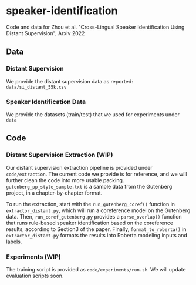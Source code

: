 # speaker-identification
Code and data for Zhou et al. "Cross-Lingual Speaker Identification Using Distant Supervision", Arxiv 2022

## Data

### Distant Supervision
We provide the distant supervision data as reported: `data/si_distant_55k.csv`

### Speaker Identification Data
We provide the datasets (train/test) that we used for experiments under `data`

## Code

### Distant Supervision Extraction (WIP)
Our distant supervision extraction pipeline is provided under `code/extraction`. 
The current code we provide is for reference, and we will further clean the code into more usable packing.
`gutenberg_pp_style_sample.txt` is a sample data from the Gutenberg project, in a chapter-by-chapter format. 

To run the extraction, start with the `run_gutenberg_coref()` function in `extractor_distant.py`, which will run a coreference model on the Gutenberg data.
Then, `run_coref_gutenberg.py` provides a `parse_overlap()` function that runs rule-based speaker identification based on the coreference results, according to Section3 of the paper. 
Finally, `format_to_roberta()` in `extractor_distant.py` formats the results into Roberta modeling inputs and labels.

### Experiments (WIP)

The training script is provided as `code/experiments/run.sh`. We will update evaluation scripts soon.
